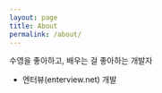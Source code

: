 ```yaml
---
layout: page
title: About
permalink: /about/
---
```


수영을 좋아하고, 배우는 걸 좋아하는 개발자

- 엔터뷰(enterview.net) 개발
